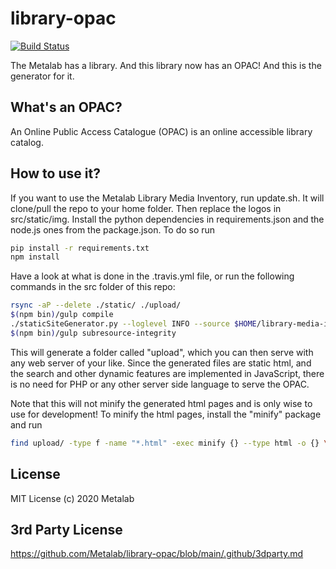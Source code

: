# library-opac
[![Build Status](https://travis-ci.org/Metalab/library-opac.svg?branch=main)](https://travis-ci.org/Metalab/library-opac)

The Metalab has a library. And this library now has an OPAC! And this is the generator for it.

## What's an OPAC?

An Online Public Access Catalogue (OPAC) is an online accessible library catalog.

## How to use it?

If you want to use the Metalab Library Media Inventory, run update.sh. It will clone/pull the repo to your home folder. Then replace the logos in src/static/img. Install the python dependencies in requirements.json and the node.js ones from the package.json. To do so run
```bash
pip install -r requirements.txt
npm install
```

Have a look at what is done in the .travis.yml file, or run the following commands in the src folder of this repo:

```bash
rsync -aP --delete ./static/ ./upload/
$(npm bin)/gulp compile
./staticSiteGenerator.py --loglevel INFO --source $HOME/library-media-inventory/inventory.csv --name "Metalab Library"
$(npm bin)/gulp subresource-integrity
```

This will generate a folder called "upload", which you can then serve with any web server of your like. Since the generated files are static html, and the search and other dynamic features are implemented in JavaScript, there is no need for PHP or any other server side language to serve the OPAC.

Note that this will not minify the generated html pages and is only wise to use for development! To minify the html pages, install the "minify" package and run
```bash
find upload/ -type f -name "*.html" -exec minify {} --type html -o {} \;
```

## License
MIT License (c) 2020 Metalab

## 3rd Party License
https://github.com/Metalab/library-opac/blob/main/.github/3dparty.md
